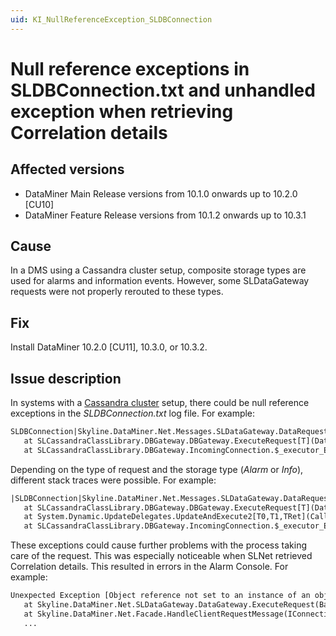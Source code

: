 ```yaml
---
uid: KI_NullReferenceException_SLDBConnection
---
```


# Null reference exceptions in SLDBConnection.txt and unhandled exception when retrieving Correlation details

## Affected versions

- DataMiner Main Release versions from 10.1.0 onwards up to 10.2.0 [CU10]
- DataMiner Feature Release versions from 10.1.2 onwards up to 10.3.1

## Cause

In a DMS using a Cassandra cluster setup, composite storage types are used for alarms and information events. However, some SLDataGateway requests were not properly rerouted to these types.

## Fix

Install DataMiner 10.2.0 [CU11], 10.3.0, or 10.3.2.

## Issue description

In systems with a [Cassandra cluster](xref:Supported_system_data_storage_architectures#cassandra-cluster-setup-with-elasticsearch) setup, there could be null reference exceptions in the *SLDBConnection.txt* log file. For example:

```txt
SLDBConnection|Skyline.DataMiner.Net.Messages.SLDataGateway.DataRequest`1[Skyline.DataMiner.Net.Messages.SLDataGateway.Alarm]|INF|0|285|System.NullReferenceException: Object reference not set to an instance of an object.
   at SLCassandraClassLibrary.DBGateway.DBGateway.ExecuteRequest[T](DataRequest`1 request)
   at SLCassandraClassLibrary.DBGateway.IncomingConnection.$_executor_ExecuteRequest(BaseRequest request)
```

Depending on the type of request and the storage type (*Alarm* or *Info*), different stack traces were possible. For example:

```txt
|SLDBConnection|Skyline.DataMiner.Net.Messages.SLDataGateway.DataRequest`1[Skyline.DataMiner.Net.Messages.SLDataGateway.Info]|INF|0|94|System.NullReferenceException: Object reference not set to an instance of an object.
   at SLCassandraClassLibrary.DBGateway.DBGateway.ExecuteRequest[T](DataRequest`1 request)
   at System.Dynamic.UpdateDelegates.UpdateAndExecute2[T0,T1,TRet](CallSite site, T0 arg0, T1 arg1)
   at SLCassandraClassLibrary.DBGateway.IncomingConnection.$_executor_ExecuteRequestStatic(BaseRequest request)
```

These exceptions could cause further problems with the process taking care of the request. This was especially noticeable when SLNet retrieved Correlation details. This resulted in errors in the Alarm Console. For example:

```txt
Unexpected Exception [Object reference not set to an instance of an object.]: Get Correlation Details for 39110/8231242 (   at Skyline.DataMiner.Net.SLDataGateway.DataGateway.SendMessage[TReq,TResp](TReq request, String method, Nullable`1 timeout)
   at Skyline.DataMiner.Net.SLDataGateway.DataGateway.ExecuteRequest(BaseRequest request)
   at Skyline.DataMiner.Net.Facade.HandleClientRequestMessage(IConnectionInfo connInfo, ClientRequestMessage oneMsg, Boolean canQueue)
   ...
```
